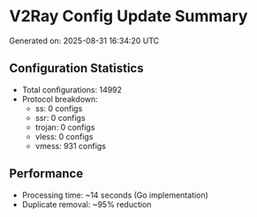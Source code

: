 # V2Ray Config Update Summary
Generated on: 2025-08-31 16:34:20 UTC

## Configuration Statistics
- Total configurations: 14992
- Protocol breakdown:
  - ss: 0 configs
  - ssr: 0 configs
  - trojan: 0 configs
  - vless: 0 configs
  - vmess: 931 configs

## Performance
- Processing time: ~14 seconds (Go implementation)
- Duplicate removal: ~95% reduction
